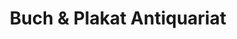 ---
title: "Buch & Plakat Antiquariat"
url: /stuttgart/buch-und-plakat-antiquariat/
shop: Bücher
---